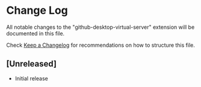 # Change Log

All notable changes to the "github-desktop-virtual-server" extension will be documented in this file.

Check [Keep a Changelog](http://keepachangelog.com/) for recommendations on how to structure this file.

## [Unreleased]

- Initial release